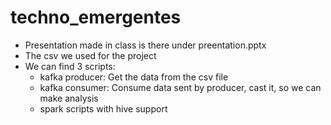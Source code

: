 # techno_emergentes

- Presentation made in class is there under preentation.pptx
- The csv we used for the project
- We can find 3 scripts:
  - kafka producer: Get the data from the csv file
  - kafka consumer: Consume data sent by producer, cast it, so we can make analysis
  - spark scripts with hive support
